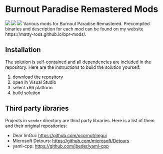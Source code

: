 # Burnout Paradise Remastered Mods
<img align="left" src="https://img.shields.io/badge/c++-%2300599C.svg?style=for-the-badge&logo=c%2B%2B&logoColor=white" />
<img align="left" src="https://img.shields.io/badge/Visual%20Studio-5C2D91.svg?style=for-the-badge&logo=visual-studio&logoColor=white" />
<img src="https://img.shields.io/badge/Windows-0078D6?style=for-the-badge&logo=windows&logoColor=white" />
Various mods for Burnout Paradise Remastered.
Precompiled binaries and description for each mod can be found on my website https://matty-ross.github.io/bpr-mods/.

## Installation
The solution is self-contained and all dependencies are included in the repository.
Here are the instructions to build the solution yourself:
1. download the repository
2. open in Visual Studio
3. select x86 platform
4. build solution

## Third party libraries
Projects in `vendor` directory are third party libraries.
Here is a list of them and their original repositories:
- Dear ImGui: https://github.com/ocornut/imgui
- Microsoft Detours: https://github.com/microsoft/Detours
- yaml-cpp: https://github.com/jbeder/yaml-cpp
